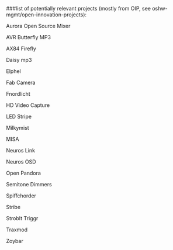 ###list of potentially relevant projects (mostly from OIP, see oshw-mgmt/open-innovation-projects):

Aurora Open Source Mixer

AVR Butterfly MP3

AX84 Firefly

Daisy mp3

Elphel

Fab Camera

Fnordlicht

HD Video Capture

LED Stripe

Milkymist

MISA

Neuros Link

Neuros OSD

Open Pandora

Semitone Dimmers

Spiffchorder

Stribe

StrobIt Triggr

Traxmod

Zoybar
